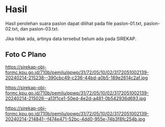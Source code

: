 # Hasil

Hasil perolehan suara paslon dapat dilihat pada file paslon-01.txt, paslon-02.txt, dan paslon-03.txt.

Jika tidak ada, artinya data tersebut belum ada pada SIREKAP.

## Foto C Plano

https://sirekap-obj-formc.kpu.go.id/710b/pemilu/ppwp/31/72/05/10/02/3172051002139-20240214-215238--390cbc49-c236-44bd-a0b5-189e2614c2af.jpg

https://sirekap-obj-formc.kpu.go.id/710b/pemilu/ppwp/31/72/05/10/02/3172051002139-20240214-215026--a13f1ce1-50ed-4e2d-a481-0b542936d693.jpg

https://sirekap-obj-formc.kpu.go.id/710b/pemilu/ppwp/31/72/05/10/02/3172051002139-20240214-214841--f474e471-52bc-4dd0-955e-74b3f8fc254b.jpg
